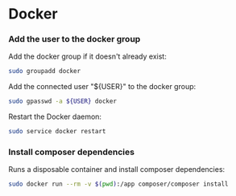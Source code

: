 # Docker


### Add the user to the docker group

Add the docker group if it doesn't already exist:
```bash
sudo groupadd docker
```

Add the connected user "${USER}" to the docker group:
```bash
sudo gpasswd -a ${USER} docker
```

Restart the Docker daemon:
```bash
sudo service docker restart
```

### Install composer dependencies

Runs a disposable container and install composer dependencies:

```bash
sudo docker run --rm -v $(pwd):/app composer/composer install

```
